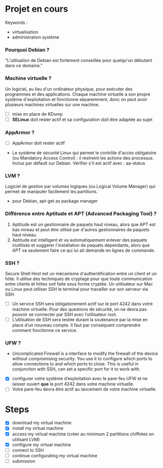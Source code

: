 # Projet en cours 
Keywords : 
- virtualisation
- administration système

### Pourquoi Debian ?
"L'utilisation de Debian est fortement conseillée pour quelqu'un débutant dans ce domaine."

### Machine virtuelle ?
Un logiciel, au lieu d'un ordinateur physique, pour exécuter des programmes et des applications. Chaque machine virtuelle a son propre système d'exploitation et fonctionne séparemment, donc on peut avoir plusieurs machines virtuelles sur une machine. 

- [ ] mise en place de KDump
- [ ] **SELinux** doit rester actif et sa configuration doit être adaptée au sujet

### AppArmor ?
- [ ] AppArmor doit rester actif
- Le système de sécurité Linux qui permet le contrôle d'accès obligatoire (ou Mandatory Access Control) : il restreint les actions des processus. Inclus par défault sur Debian. Vérifier s'il est actif avec : aa-status

### LVM ?
Logiciel de gestion par volumes logiques (ou Logical Volume Manager) qui permet de manipuler facilement les partitions.   
  
- pour Debian, apt-get as package manager

### Différence entre Aptitude et APT (Advanced Packaging Tool) ? 
1. Aptitude est un gestionnaire de paquets haut niveau, alors que APT est bas niveau et peut être utilisé par d'autres gestionnaires de paquets haut niveau.
2. Aptitude est intelligent et va automatiquement enlever des paquets inutilisés et suggerer l'installation de paquets dépendants, alors que APT va seulement faire ce qui lui ait demande en lignes de commande.  

### SSH ?
Secure Shell Host est un mécanisme d'authentification entre un client et un hôte. Il utilise des techniques de cryptage pour que toute communication entre clients et hôtes soit faite sous forme cryptée. Un utilisateur sur Mac ou Linux peut utiliser SSH le terminal pour travailler sur son serveur via SSH.  
- [ ] Un service SSH sera obligatoirement actif sur le port 4242 dans votre machine virtuelle. Pour des questions de sécurité, on ne devra pas pouvoir se connecter par SSH avec l’utilisateur root.
- [ ] L’utilisation de SSH sera testée durant la soutenance par la mise en place d’un nouveau compte. Il faut par conséquent comprendre comment fonctionne ce service.

### UFW ?
- Uncomplicated Firewall is a interface to modify the firewall of the device without compromising security. You use it to configure which ports to allow connections to and which ports to close. This is useful in conjunction with SSH, can set a specific port for it to work with.
- [x] configurer votre système d’exploitation avec le pare-feu UFW et ne laisser ouvert **que** le port 4242 dans votre machine virtuelle.
- [ ] Votre pare-feu devra être actif au lancement de votre machine virtuelle. 

# Steps
- [x] download my virtual machine
- [x] install my virtual machine
- [x] access my virtual machine (créer au minimum 2 partitions chiffrées en utilisant LVM)
- [x] configure my virtual machine
- [ ] connect to SSH
- [ ] continue configurating my virtual machine
- [ ] submission
